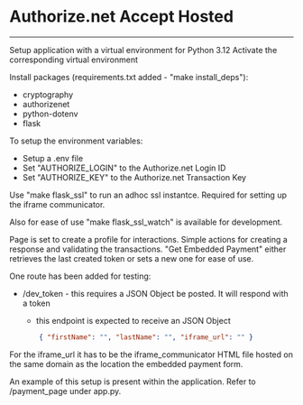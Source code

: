 # Authorize.net Accept Hosted
---
Setup application with a virtual environment for Python 3.12
Activate the corresponding virtual environment

Install packages (requirements.txt added - "make install_deps"):
* cryptography
* authorizenet
* python-dotenv
* flask

To setup the environment variables:
* Setup a .env file
* Set "AUTHORIZE_LOGIN" to the Authorize.net Login ID
* Set "AUTHORIZE_KEY" to the Authorize.net Transaction Key 

Use "make flask_ssl" to run an adhoc ssl instantce. Required for setting up the iframe communicator.

Also for ease of use "make flask_ssl_watch" is available for development.

Page is set to create a profile for interactions. Simple actions for creating a response and validating the transactions. "Get Embedded Payment" either retrieves the last created token or sets a new one for ease of use.

One route has been added for testing:
* /dev_token - this requires a JSON Object be posted. It will respond with a token
    - this endpoint is expected to receive an JSON Object 

    ```json
        { "firstName": "", "lastName": "", "iframe_url": "" }
    ```

For the iframe_url it has to be the iframe_communicator HTML file hosted on the same domain as the location the embedded payment form.

An example of this setup is present within the application. Refer to /payment_page under app.py.
